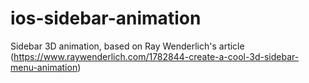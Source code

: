 # ios-sidebar-animation
Sidebar 3D animation, based on Ray Wenderlich's article (https://www.raywenderlich.com/1782844-create-a-cool-3d-sidebar-menu-animation)
